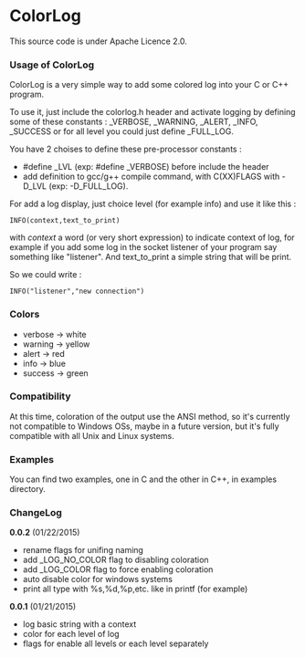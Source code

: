 # ColorLog

This source code is under Apache Licence 2.0.

### Usage of ColorLog

ColorLog is a very simple way to add some colored log into your C or C++ program.

To use it, just include the colorlog.h header and activate logging by defining some of these constants : _VERBOSE, _WARNING, _ALERT, _INFO, _SUCCESS or for all level you could just define _FULL_LOG.

You have 2 choises to define these pre-processor constants :
- #define _LVL (exp: #define _VERBOSE) before include the header
- add definition to gcc/g++ compile command, with C(XX)FLAGS with -D_LVL (exp: -D_FULL_LOG).

For add a log display, just choice level (for example info) and use it like this :
```
INFO(context,text_to_print)
```
with *context* a word (or very short expression) to indicate context of log, for example if you add some log in the socket listener of your program say something like "listener". And text\_to\_print a simple string that will be print.

So we could write :
```
INFO("listener","new connection")
```

### Colors

- verbose -> white
- warning -> yellow
- alert   -> red
- info    -> blue
- success -> green

### Compatibility

At this time, coloration of the output use the ANSI method, so it's currently not compatible to Windows OSs, maybe in a future version, but it's fully compatible with all Unix and Linux systems.

### Examples

You can find two examples, one in C and the other in C++, in examples directory.

### ChangeLog

**0.0.2** (01/22/2015)
- rename flags for unifing naming
- add _LOG_NO_COLOR flag to disabling coloration
- add _LOG_COLOR flag to force enabling coloration
- auto disable color for windows systems
- print all type with %s,%d,%p,etc. like in printf (for example)

**0.0.1** (01/21/2015)
- log basic string with a context
- color for each level of log
- flags for enable all levels or each level separately
